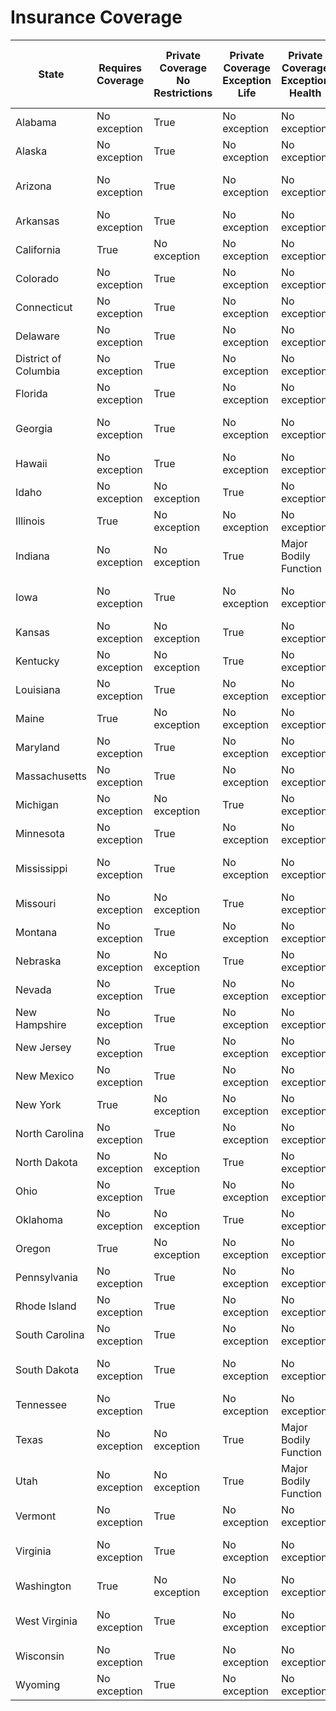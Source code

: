 # Insurance Coverage
| State | Requires Coverage | Private Coverage No Restrictions | Private Coverage Exception Life | Private Coverage Exception Health | Private Coverage Exception Fetal | Private Coverage Exception Rape or Incest | Exchange Coverage No Restrictions | Exchange Coverage Exception Life | Exchange Coverage Exception Health | Exchange Coverage Exception Fetal | Exchange Coverage Exception Rape or Incest | Exchange Coverage Forbids Coverage | Medicaid Coverage Provider Patient Decision | Medicaid Coverage Exception Life | Medicaid Coverage Exception Health | Medicaid Coverage Exception Fetal | Medicaid Coverage Exception Rape or Incest | Last Updated |
| ----- | ----------------- | -------------------------------- | ------------------------------- | --------------------------------- | -------------------------------- | ----------------------------------------- | --------------------------------- | -------------------------------- | ---------------------------------- | --------------------------------- | ------------------------------------------ | ---------------------------------- | ------------------------------------------- | -------------------------------- | ---------------------------------- | --------------------------------- | ------------------------------------------ | ------------ |
| Alabama | No exception | True | No exception | No exception | No exception | No exception | No exception | True | No exception | No exception | True | No exception | No exception | True | No exception | No exception | True | No date available |
| Alaska | No exception | True | No exception | No exception | No exception | No exception | True | No exception | No exception | No exception | No exception | No exception | True | No exception | No exception | No exception | No exception | No date available |
| Arizona | No exception | True | No exception | No exception | No exception | No exception | No exception | True | Major Bodily Function | No exception | No exception | No exception | No exception | True | No exception | No exception | True | 2021-05-21T22:18:09.000Z |
| Arkansas | No exception | True | No exception | No exception | No exception | No exception | No exception | True | No exception | No exception | True | No exception | No exception | True | No exception | No exception | True | No date available |
| California | True | No exception | No exception | No exception | No exception | No exception | True | No exception | No exception | No exception | No exception | No exception | True | No exception | No exception | No exception | No exception | 2019-11-13T12:10:29.000Z |
| Colorado | No exception | True | No exception | No exception | No exception | No exception | True | No exception | No exception | No exception | No exception | No exception | No exception | True | No exception | No exception | True | No date available |
| Connecticut | No exception | True | No exception | No exception | No exception | No exception | True | No exception | No exception | No exception | No exception | No exception | True | No exception | No exception | No exception | No exception | No date available |
| Delaware | No exception | True | No exception | No exception | No exception | No exception | True | No exception | No exception | No exception | No exception | No exception | No exception | True | No exception | No exception | True | No date available |
| District of Columbia | No exception | True | No exception | No exception | No exception | No exception | True | No exception | No exception | No exception | No exception | No exception | No exception | True | No exception | No exception | True | No date available |
| Florida | No exception | True | No exception | No exception | No exception | No exception | No exception | True | No exception | No exception | True | No exception | No exception | True | No exception | No exception | True | No date available |
| Georgia | No exception | True | No exception | No exception | No exception | No exception | No exception | True | Major Bodily Function | No exception | No exception | No exception | No exception | True | No exception | No exception | True | No date available |
| Hawaii | No exception | True | No exception | No exception | No exception | No exception | True | No exception | No exception | No exception | No exception | No exception | True | No exception | No exception | No exception | No exception | No date available |
| Idaho | No exception | No exception | True | No exception | No exception | No exception | No exception | True | No exception | No exception | True | No exception | No exception | True | No exception | No exception | True | No date available |
| Illinois | True | No exception | No exception | No exception | No exception | No exception | No exception | No exception | No exception | No exception | No exception | No exception | True | No exception | No exception | No exception | No exception | 2019-07-02T11:35:00.000Z |
| Indiana | No exception | No exception | True | Major Bodily Function | No exception | True | No exception | True | Major Bodily Function | No exception | True | No exception | No exception | True | Physical | No exception | True | No date available |
| Iowa | No exception | True | No exception | No exception | No exception | No exception | True | No exception | No exception | No exception | No exception | No exception | No exception | True | No exception | Serious fetal anomaly | True | No date available |
| Kansas | No exception | No exception | True | No exception | No exception | No exception | No exception | True | No exception | No exception | No exception | No exception | No exception | True | No exception | No exception | True | 2021-05-21T22:14:13.000Z |
| Kentucky | No exception | No exception | True | No exception | No exception | No exception | No exception | True | No exception | No exception | No exception | No exception | No exception | True | No exception | No exception | True | No date available |
| Louisiana | No exception | True | No exception | No exception | No exception | No exception | No exception | No exception | No exception | No exception | No exception | True | No exception | True | No exception | No exception | True | No date available |
| Maine | True | No exception | No exception | No exception | No exception | No exception | No exception | No exception | No exception | No exception | No exception | No exception | True | No exception | No exception | No exception | No exception | 2019-11-13T12:09:56.000Z |
| Maryland | No exception | True | No exception | No exception | No exception | No exception | True | No exception | No exception | No exception | No exception | No exception | True | No exception | No exception | No exception | No exception | No date available |
| Massachusetts | No exception | True | No exception | No exception | No exception | No exception | True | No exception | No exception | No exception | No exception | No exception | True | No exception | No exception | No exception | No exception | No date available |
| Michigan | No exception | No exception | True | No exception | No exception | No exception | No exception | True | No exception | No exception | No exception | No exception | No exception | True | No exception | No exception | True | No date available |
| Minnesota | No exception | True | No exception | No exception | No exception | No exception | True | No exception | No exception | No exception | No exception | No exception | True | No exception | No exception | No exception | No exception | No date available |
| Mississippi | No exception | True | No exception | No exception | No exception | No exception | No exception | True | No exception | No exception | True | No exception | No exception | True | No exception | Serious fetal anomaly | True | No date available |
| Missouri | No exception | No exception | True | No exception | No exception | No exception | No exception | True | No exception | No exception | No exception | No exception | No exception | True | No exception | No exception | True | No date available |
| Montana | No exception | True | No exception | No exception | No exception | No exception | True | No exception | No exception | No exception | No exception | No exception | True | No exception | No exception | No exception | No exception | No date available |
| Nebraska | No exception | No exception | True | No exception | No exception | No exception | No exception | True | No exception | No exception | No exception | No exception | No exception | True | No exception | No exception | True | No date available |
| Nevada | No exception | True | No exception | No exception | No exception | No exception | True | No exception | No exception | No exception | No exception | No exception | No exception | True | No exception | No exception | True | No date available |
| New Hampshire | No exception | True | No exception | No exception | No exception | No exception | True | No exception | No exception | No exception | No exception | No exception | No exception | True | No exception | No exception | True | No date available |
| New Jersey | No exception | True | No exception | No exception | No exception | No exception | True | No exception | No exception | No exception | No exception | No exception | True | No exception | No exception | No exception | No exception | No date available |
| New Mexico | No exception | True | No exception | No exception | No exception | No exception | True | No exception | No exception | No exception | No exception | No exception | True | No exception | No exception | No exception | No exception | No date available |
| New York | True | No exception | No exception | No exception | No exception | No exception | True | No exception | No exception | No exception | No exception | No exception | True | No exception | No exception | No exception | No exception | 2019-11-13T12:10:25.000Z |
| North Carolina | No exception | True | No exception | No exception | No exception | No exception | No exception | True | No exception | No exception | True | No exception | No exception | True | No exception | No exception | True | No date available |
| North Dakota | No exception | No exception | True | No exception | No exception | No exception | No exception | True | No exception | No exception | No exception | No exception | No exception | True | No exception | No exception | True | No date available |
| Ohio | No exception | True | No exception | No exception | No exception | No exception | No exception | True | No exception | No exception | True | No exception | No exception | True | No exception | No exception | True | No date available |
| Oklahoma | No exception | No exception | True | No exception | No exception | No exception | No exception | True | No exception | No exception | No exception | No exception | No exception | True | No exception | No exception | True | No date available |
| Oregon | True | No exception | No exception | No exception | No exception | No exception | True | No exception | No exception | No exception | No exception | No exception | True | True | No exception | No exception | No exception | No date available |
| Pennsylvania | No exception | True | No exception | No exception | No exception | No exception | No exception | True | No exception | No exception | True | No exception | No exception | True | No exception | No exception | True | No date available |
| Rhode Island | No exception | True | No exception | No exception | No exception | No exception | True | No exception | No exception | No exception | No exception | No exception | No exception | True | No exception | No exception | True | No date available |
| South Carolina | No exception | True | No exception | No exception | No exception | No exception | No exception | True | No exception | No exception | True | No exception | No exception | True | No exception | No exception | True | No date available |
| South Dakota | No exception | True | No exception | No exception | No exception | No exception | No exception | True | Major Bodily Function | No exception | No exception | No exception | No exception | True | No exception | No exception | No exception | No date available |
| Tennessee | No exception | True | No exception | No exception | No exception | No exception | No exception | No exception | No exception | No exception | No exception | True | No exception | True | No exception | No exception | True | No date available |
| Texas | No exception | No exception | True | Major Bodily Function | No exception | No exception | No exception | True | Major Bodily Function | No exception | No exception | No exception | No exception | True | No exception | No exception | True | No date available |
| Utah | No exception | No exception | True | Major Bodily Function | Lethal fetal anomaly | True | No exception | True | Major Bodily Function | Lethal fetal anomaly | True | No exception | No exception | True | Physical | No exception | True | No date available |
| Vermont | No exception | True | No exception | No exception | No exception | No exception | True | No exception | No exception | No exception | No exception | No exception | True | No exception | No exception | No exception | No exception | No date available |
| Virginia | No exception | True | No exception | No exception | No exception | No exception | True | No exception | No exception | No exception | No exception | No exception | No exception | True | No exception | Serious fetal anomaly | True | 2021-05-21T22:14:49.000Z |
| Washington | True | No exception | No exception | No exception | No exception | No exception | True | No exception | No exception | No exception | No exception | No exception | True | No exception | No exception | No exception | No exception | No date available |
| West Virginia | No exception | True | No exception | No exception | No exception | No exception | True | No exception | No exception | No exception | No exception | No exception | No exception | True | Major Bodily Function | Serious fetal anomaly | True | No date available |
| Wisconsin | No exception | True | No exception | No exception | No exception | No exception | No exception | True | Physical | No exception | True | No exception | No exception | True | Physical | No exception | True | 2021-05-21T22:13:01.000Z |
| Wyoming | No exception | True | No exception | No exception | No exception | No exception | True | No exception | No exception | No exception | No exception | No exception | No exception | True | No exception | No exception | True | No date available |
